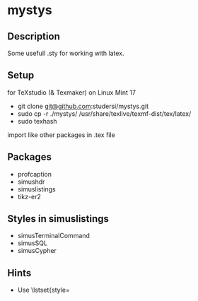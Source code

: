 mystys
======

Description
-----------
Some usefull .sty for working with latex.

Setup
-----
for TeXstudio (& Texmaker) on Linux Mint 17
* git clone git@github.com:studersi/mystys.git
* sudo cp -r ./mystys/ /usr/share/texlive/texmf-dist/tex/latex/
* sudo texhash

import like other packages in .tex file

Packages
--------
* profcaption
* simushdr
* simuslistings
* tikz-er2

Styles in simuslistings
-----------------------
* simusTerminalCommand
* simusSQL
* simusCypher

Hints
-----
* Use \lstset{style=<STYLE>} at the top to set default for the document
* For professional captions with profcaption, add option [caption=foobar] to listing

